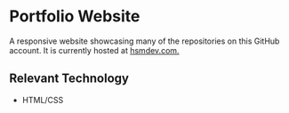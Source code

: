 # Portfolio Website

A responsive website showcasing many of the repositories on this GitHub account. It is currently hosted at [hsmdev.com.](http://www.hsmdev.com)

## Relevant Technology

* HTML/CSS